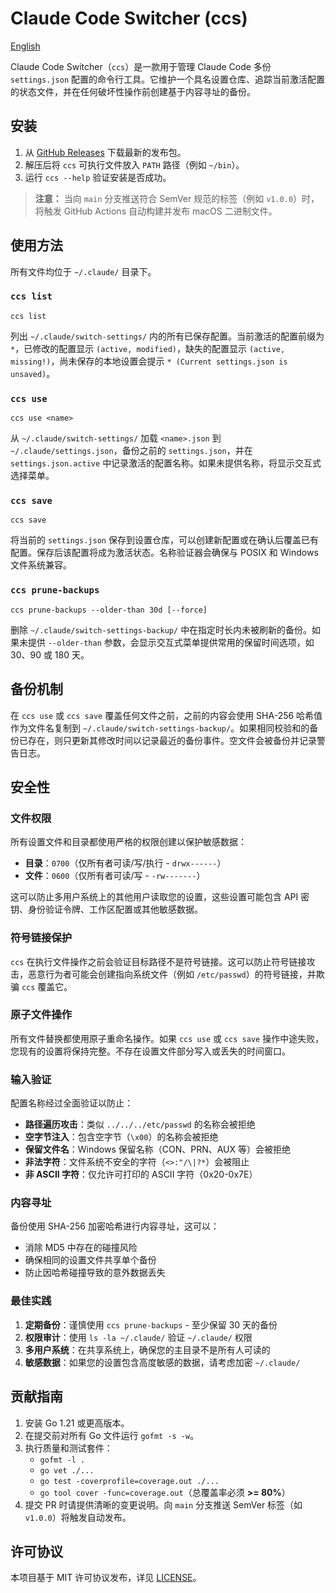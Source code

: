 # Claude Code Switcher (ccs)

[English](README.md)

Claude Code Switcher（`ccs`）是一款用于管理 Claude Code 多份 `settings.json` 配置的命令行工具。它维护一个具名设置仓库、追踪当前激活配置的状态文件，并在任何破坏性操作前创建基于内容寻址的备份。

## 安装

1. 从 [GitHub Releases](https://github.com/OpenGG/claude-code-switch-settings/releases) 下载最新的发布包。
2. 解压后将 `ccs` 可执行文件放入 `PATH` 路径（例如 `~/bin`）。
3. 运行 `ccs --help` 验证安装是否成功。

> **注意：** 当向 `main` 分支推送符合 SemVer 规范的标签（例如 `v1.0.0`）时，将触发 GitHub Actions 自动构建并发布 macOS 二进制文件。

## 使用方法

所有文件均位于 `~/.claude/` 目录下。

### `ccs list`

```
ccs list
```

列出 `~/.claude/switch-settings/` 内的所有已保存配置。当前激活的配置前缀为 `*`，已修改的配置显示 `(active, modified)`，缺失的配置显示 `(active, missing!)`，尚未保存的本地设置会提示 `* (Current settings.json is unsaved)`。

### `ccs use`

```
ccs use <name>
```

从 `~/.claude/switch-settings/` 加载 `<name>.json` 到 `~/.claude/settings.json`，备份之前的 `settings.json`，并在 `settings.json.active` 中记录激活的配置名称。如果未提供名称，将显示交互式选择菜单。

### `ccs save`

```
ccs save
```

将当前的 `settings.json` 保存到设置仓库，可以创建新配置或在确认后覆盖已有配置。保存后该配置将成为激活状态。名称验证器会确保与 POSIX 和 Windows 文件系统兼容。

### `ccs prune-backups`

```
ccs prune-backups --older-than 30d [--force]
```

删除 `~/.claude/switch-settings-backup/` 中在指定时长内未被刷新的备份。如果未提供 `--older-than` 参数，会显示交互式菜单提供常用的保留时间选项，如 30、90 或 180 天。

## 备份机制

在 `ccs use` 或 `ccs save` 覆盖任何文件之前，之前的内容会使用 SHA-256 哈希值作为文件名复制到 `~/.claude/switch-settings-backup/`。如果相同校验和的备份已存在，则只更新其修改时间以记录最近的备份事件。空文件会被备份并记录警告日志。

## 安全性

### 文件权限

所有设置文件和目录都使用严格的权限创建以保护敏感数据：
- **目录**：`0700`（仅所有者可读/写/执行 - `drwx------`）
- **文件**：`0600`（仅所有者可读/写 - `-rw-------`）

这可以防止多用户系统上的其他用户读取您的设置，这些设置可能包含 API 密钥、身份验证令牌、工作区配置或其他敏感数据。

### 符号链接保护

`ccs` 在执行文件操作之前会验证目标路径不是符号链接。这可以防止符号链接攻击，恶意行为者可能会创建指向系统文件（例如 `/etc/passwd`）的符号链接，并欺骗 `ccs` 覆盖它。

### 原子文件操作

所有文件替换都使用原子重命名操作。如果 `ccs use` 或 `ccs save` 操作中途失败，您现有的设置将保持完整。不存在设置文件部分写入或丢失的时间窗口。

### 输入验证

配置名称经过全面验证以防止：
- **路径遍历攻击**：类似 `../../../etc/passwd` 的名称会被拒绝
- **空字节注入**：包含空字节（`\x00`）的名称会被拒绝
- **保留文件名**：Windows 保留名称（CON、PRN、AUX 等）会被拒绝
- **非法字符**：文件系统不安全的字符（`<>:"/\|?*`）会被阻止
- **非 ASCII 字符**：仅允许可打印的 ASCII 字符（0x20-0x7E）

### 内容寻址

备份使用 SHA-256 加密哈希进行内容寻址，这可以：
- 消除 MD5 中存在的碰撞风险
- 确保相同的设置文件共享单个备份
- 防止因哈希碰撞导致的意外数据丢失

### 最佳实践

1. **定期备份**：谨慎使用 `ccs prune-backups` - 至少保留 30 天的备份
2. **权限审计**：使用 `ls -la ~/.claude/` 验证 `~/.claude/` 权限
3. **多用户系统**：在共享系统上，确保您的主目录不是所有人可读的
4. **敏感数据**：如果您的设置包含高度敏感的数据，请考虑加密 `~/.claude/`

## 贡献指南

1. 安装 Go 1.21 或更高版本。
2. 在提交前对所有 Go 文件运行 `gofmt -s -w`。
3. 执行质量和测试套件：
   - `gofmt -l .`
   - `go vet ./...`
   - `go test -coverprofile=coverage.out ./...`
   - `go tool cover -func=coverage.out`（总覆盖率必须 **>= 80%**）
4. 提交 PR 时请提供清晰的变更说明。向 `main` 分支推送 SemVer 标签（如 `v1.0.0`）将触发自动发布。

## 许可协议

本项目基于 MIT 许可协议发布，详见 [LICENSE](LICENSE)。
